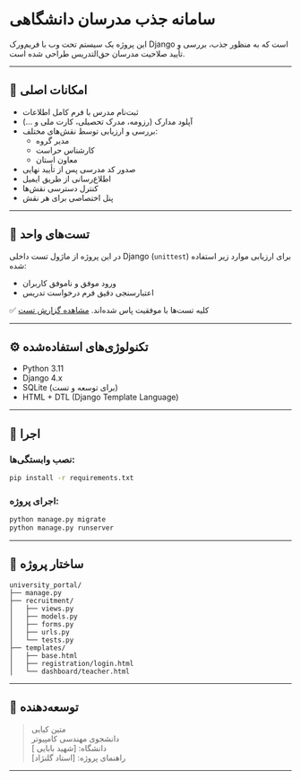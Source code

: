 
# سامانه جذب مدرسان دانشگاهی 

این پروژه یک سیستم تحت وب با فریم‌ورک Django است که به منظور جذب، بررسی و تأیید صلاحیت مدرسان حق‌التدریس طراحی شده است.

---

## 📌 امکانات اصلی

- ثبت‌نام مدرس با فرم کامل اطلاعات
- آپلود مدارک (رزومه، مدرک تحصیلی، کارت ملی و ...)
- بررسی و ارزیابی توسط نقش‌های مختلف:
  - مدیر گروه
  - کارشناس حراست
  - معاون استان
- صدور کد مدرسی پس از تأیید نهایی
- اطلاع‌رسانی از طریق ایمیل
- کنترل دسترسی نقش‌ها
- پنل اختصاصی برای هر نقش

---

## 🧪 تست‌های واحد

در این پروژه از ماژول تست داخلی Django (`unittest`) برای ارزیابی موارد زیر استفاده شده:

- ورود موفق و ناموفق کاربران
- اعتبارسنجی دقیق فرم درخواست تدریس

✅ کلیه تست‌ها با موفقیت پاس شده‌اند. [مشاهده گزارش تست](test_report.txt)

---

## ⚙️ تکنولوژی‌های استفاده‌شده

- Python 3.11
- Django 4.x
- SQLite (برای توسعه و تست)
- HTML + DTL (Django Template Language)

---

## 🚀 اجرا

### نصب وابستگی‌ها:

```bash
pip install -r requirements.txt
```

### اجرای پروژه:

```bash
python manage.py migrate
python manage.py runserver
```

---

## 🧩 ساختار پروژه

```
university_portal/
├── manage.py
├── recruitment/
│   ├── views.py
│   ├── models.py
│   ├── forms.py
│   ├── urls.py
│   └── tests.py
├── templates/
│   ├── base.html
│   ├── registration/login.html
│   └── dashboard/teacher.html
```

---

## 👤 توسعه‌دهنده

> متین کیایی  
> دانشجوی مهندسی کامپیوتر  
> دانشگاه: [شهید بابایی ]  
> راهنمای پروژه: [استاد گلنژاد]

---


